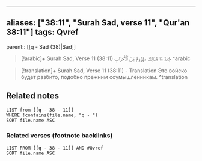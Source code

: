 
---
aliases: ["38:11", "Surah Sad, verse 11", "Qur'an 38:11"]
tags: Qvref
---

parent:: [[q - Sad (38)|Sad]]

> [!arabic]+ Surah Sad, Verse 11 (38:11)
> <span class="quran-arabic">جُندٌ مَّا هُنَالِكَ مَهْزُومٌ مِّنَ ٱلْأَحْزَابِ</span>
^arabic

> [!translation]+ Surah Sad, Verse 11 (38:11) - Translation
> Это войско будет разбито, подобно прежним соумышленникам.
^translation



## Related notes
```dataview
LIST from [[q - 38 - 11]]
WHERE !contains(file.name, "q - ")
SORT file.name ASC
```

### Related verses (footnote backlinks)
```dataview
LIST FROM [[q - 38 - 11]] AND #Qvref
SORT file.name ASC
```


